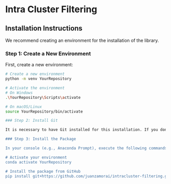 # Intra Cluster Filtering

## Installation Instructions

We recommend creating an environment for the installation of the library.

### Step 1: Create a New Environment

First, create a new environment:

```sh
# Create a new environment
python -m venv YourRepository

# Activate the environment
# On Windows
.\YourRepository\Scripts\activate

# On macOS/Linux
source YourRepository/bin/activate

### Step 2: Install Git

It is necessary to have Git installed for this installation. If you don't have Git installed, you can download it from [here](https://git-scm.com/downloads).

### Step 3: Install the Package

In your console (e.g., Anaconda Prompt), execute the following commands:

# Activate your environment
conda activate YourRepository

# Install the package from GitHub
pip install git+https://github.com/juanzamorai/intracluster-filtering.git
